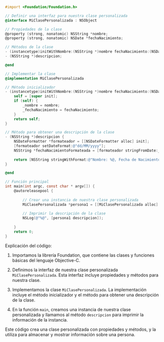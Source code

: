 ```objective-c
#import <Foundation/Foundation.h>

// Definir una interfaz para nuestra clase personalizada
@interface MiClasePersonalizada : NSObject

// Propiedades de la clase
@property (strong, nonatomic) NSString *nombre;
@property (strong, nonatomic) NSDate *fechaNacimiento;

// Métodos de la clase
- (instancetype)initWithNombre:(NSString *)nombre fechaNacimiento:(NSDate *)fechaNacimiento;
- (NSString *)descripcion;

@end

// Implementar la clase
@implementation MiClasePersonalizada

// Método inicializador
- (instancetype)initWithNombre:(NSString *)nombre fechaNacimiento:(NSDate *)fechaNacimiento {
    self = [super init];
    if (self) {
        _nombre = nombre;
        _fechaNacimiento = fechaNacimiento;
    }
    return self;
}

// Método para obtener una descripción de la clase
- (NSString *)descripcion {
    NSDateFormatter *formateador = [[NSDateFormatter alloc] init];
    [formateador setDateFormat:@"dd/MM/yyyy"];
    NSString *fechaNacimientoFormateada = [formateador stringFromDate:_fechaNacimiento];
    
    return [NSString stringWithFormat:@"Nombre: %@, Fecha de Nacimiento: %@", _nombre, fechaNacimientoFormateada];
}

@end

// Función principal
int main(int argc, const char * argv[]) {
    @autoreleasepool {
        
        // Crear una instancia de nuestra clase personalizada
        MiClasePersonalizada *persona1 = [[MiClasePersonalizada alloc] initWithNombre:@"Juan" fechaNacimiento:[NSDate dateWithTimeIntervalSince1970:0]];
        
        // Imprimir la descripción de la clase
        NSLog(@"%@", [persona1 descripcion]);
        
    }
    return 0;
}
```

Explicación del código:

1. Importamos la librería Foundation, que contiene las clases y funciones básicas del lenguaje Objective-C.

2. Definimos la interfaz de nuestra clase personalizada `MiClasePersonalizada`. Esta interfaz incluye propiedades y métodos para nuestra clase.

3. Implementamos la clase `MiClasePersonalizada`. La implementación incluye el método inicializador y el método para obtener una descripción de la clase.

4. En la función `main`, creamos una instancia de nuestra clase personalizada y llamamos al método `descripcion` para imprimir la información de la instancia.

Este código crea una clase personalizada con propiedades y métodos, y la utiliza para almacenar y mostrar información sobre una persona.